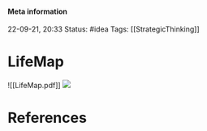 #### Meta information
22-09-21, 20:33
Status: #idea
Tags: [[StrategicThinking]]





# LifeMap
![[LifeMap.pdf]]
![](http://127.0.0.1:51854/tmp68udw7gg.png)





# References
